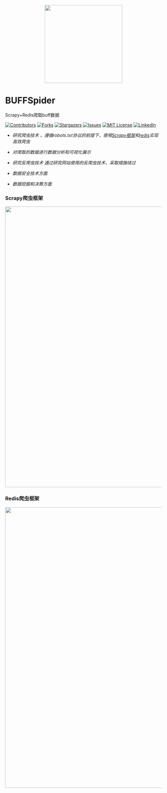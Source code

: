 <p align="center">
<a href = "https://buff.163.com/"><img src="https://p1.ssl.qhimg.com/t013958b6d32365da7b.png" width="250" /></a>
</p>

# BUFFSpider

Scrapy+Redis爬取buff数据

[![Contributors][contributors-shield]][contributors-url]
[![Forks][forks-shield]][forks-url]
[![Stargazers][stars-shield]][stars-url]
[![Issues][issues-shield]][issues-url]
[![MIT License][license-shield]][license-url]
[![LinkedIn][linkedin-shield]][linkedin-url]
<br />

- *研究爬虫技术 ，遵循robots.txt协议的前提下，使用<u>Scrapy框架</u>和<u>redis</u>实现高效爬虫*

- *对爬取的数据进行数据分析和可视化展示*

- *研究反爬虫技术 通过研究网站使用的反爬虫技术，采取措施绕过*

- *数据安全技术方面*

- *数据挖掘和决策方面*

  

### Scrapy爬虫框架

<p align="center">
<img src="https://i-blog.csdnimg.cn/blog_migrate/a7249f2a50d496763ca2da57a47d7954.png" width ="900"/>
</p>

### Redis爬虫框架


<p align="center">
<img src="https://cache.yisu.com/upload/information/20200309/28/3420.jpg" width ="900"/>
</p>
<!-- links -->

[your-project-path]:LizomData/buffSpider
[contributors-shield]: https://img.shields.io/github/contributors/shaojintian/Best_README_template.svg?style=flat-square
[contributors-url]: https://github.com/shaojintian/Best_README_template/graphs/contributors
[forks-shield]: https://img.shields.io/github/forks/shaojintian/Best_README_template.svg?style=flat-square
[forks-url]: https://github.com/shaojintian/Best_README_template/network/members
[stars-shield]: https://img.shields.io/github/stars/shaojintian/Best_README_template.svg?style=flat-square
[stars-url]: https://github.com/shaojintian/Best_README_template/stargazers
[issues-shield]: https://img.shields.io/github/issues/shaojintian/Best_README_template.svg?style=flat-square
[issues-url]: https://img.shields.io/github/issues/shaojintian/Best_README_template.svg
[license-shield]: https://img.shields.io/github/license/shaojintian/Best_README_template.svg?style=flat-square
[license-url]: https://github.com/shaojintian/Best_README_template/blob/master/LICENSE.txt
[linkedin-shield]: https://img.shields.io/badge/-LinkedIn-black.svg?style=flat-square&logo=linkedin&colorB=555
[linkedin-url]: https://linkedin.com/in/shaojintian
